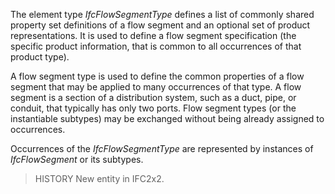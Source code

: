 The element type _IfcFlowSegmentType_ defines a list of commonly shared property set definitions of a flow segment and an optional set of product representations. It is used to define a flow segment specification (the specific product information, that is common to all occurrences of that product type).

<!-- end of short definition -->


A flow segment type is used to define the common properties of a flow segment that may be applied to many occurrences of that type. A flow segment is a section of a distribution system, such as a duct, pipe, or conduit, that typically has only two ports. Flow segment types (or the instantiable subtypes) may be exchanged without being already assigned to occurrences.

Occurrences of the _IfcFlowSegmentType_ are represented by instances of _IfcFlowSegment_ or its subtypes.

> HISTORY New entity in IFC2x2.
